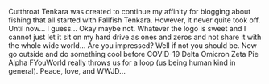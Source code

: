 Cutthroat Tenkara was created to continue my affinity for blogging about fishing that all started with Fallfish Tenkara. However, it never quite took off. Until now... I guess... Okay maybe not. Whatever the logo is sweet and I cannot just let it sit on my hard drive as ones and zeros and not share it with the whole wide world... Are you impressed? Well if not you should be. Now go outside and do something cool before COVID-19 Delta Omicron Zeta Pie Alpha FYouWorld really throws us for a loop (us being human kind in general). Peace, love, and WWJD...